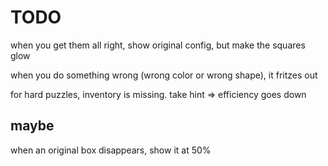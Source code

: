 # TODO

when you get them all right, show original config, but make the squares glow

when you do something wrong (wrong color or wrong shape), it fritzes out

for hard puzzles, inventory is missing. take hint => efficiency goes down

## maybe

when an original box disappears, show it at 50%
